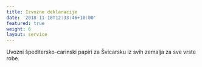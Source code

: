 ```yaml
---
title: Izvozne deklaracije
date: '2018-11-18T12:33:46+10:00'
featured: true
weight: 6
layout: service
---
```

Uvozni špeditersko-carinski papiri za Švicarsku iz svih zemalja za sve vrste robe.
